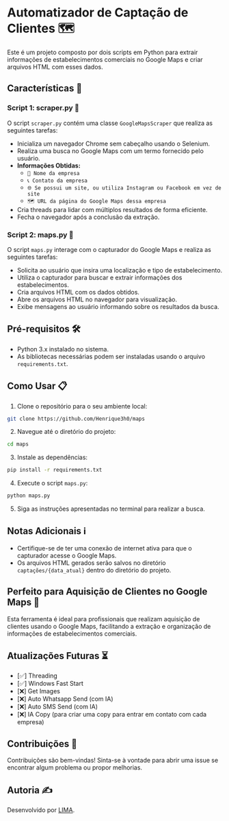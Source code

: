 # Automatizador de Captação de Clientes 🗺️

Este é um projeto composto por dois scripts em Python para extrair informações de estabelecimentos comerciais no Google Maps e criar arquivos HTML com esses dados.

## Características 🚀

### Script 1: scraper.py 📜

O script `scraper.py` contém uma classe `GoogleMapsScraper` que realiza as seguintes tarefas:

- Inicializa um navegador Chrome sem cabeçalho usando o Selenium.
- Realiza uma busca no Google Maps com um termo fornecido pelo usuário.
- **Informações Obtidas:**
    - `👥 Nome da empresa`
    - `📞 Contato da empresa`
    - `🌐 Se possui um site, ou utiliza Instagram ou Facebook em vez de site`
    - `🗺️ URL da página do Google Maps dessa empresa`
- Cria threads para lidar com múltiplos resultados de forma eficiente.
- Fecha o navegador após a conclusão da extração.

### Script 2: maps.py 🔄

O script `maps.py` interage com o capturador do Google Maps e realiza as seguintes tarefas:

- Solicita ao usuário que insira uma localização e tipo de estabelecimento.
- Utiliza o capturador para buscar e extrair informações dos estabelecimentos.
- Cria arquivos HTML com os dados obtidos.
- Abre os arquivos HTML no navegador para visualização.
- Exibe mensagens ao usuário informando sobre os resultados da busca.

## Pré-requisitos 🛠️

- Python 3.x instalado no sistema.
- As bibliotecas necessárias podem ser instaladas usando o arquivo `requirements.txt`.

## Como Usar 📋

1. Clone o repositório para o seu ambiente local:

```bash
git clone https://github.com/Henrique3h0/maps
```

2. Navegue até o diretório do projeto:

```bash
cd maps
```

3. Instale as dependências:

```bash
pip install -r requirements.txt
```

4. Execute o script `maps.py`:

```bash
python maps.py
```

5. Siga as instruções apresentadas no terminal para realizar a busca.

## Notas Adicionais ℹ️

- Certifique-se de ter uma conexão de internet ativa para que o capturador acesse o Google Maps.
- Os arquivos HTML gerados serão salvos no diretório `captações/{data_atual}` dentro do diretório do projeto.

## Perfeito para Aquisição de Clientes no Google Maps 🎯

Esta ferramenta é ideal para profissionais que realizam aquisição de clientes usando o Google Maps, facilitando a extração e organização de informações de estabelecimentos comerciais.

## Atualizações Futuras ⏳

- [✅] Threading
- [✅] Windows Fast Start
- [❌] Get Images
- [❌] Auto Whatsapp Send (com IA)
- [❌] Auto SMS Send (com IA)
- [❌] IA Copy (para criar uma copy para entrar em contato com cada empresa)

## Contribuições 🤝

Contribuições são bem-vindas! Sinta-se à vontade para abrir uma issue se encontrar algum problema ou propor melhorias.

## Autoria ✍️

Desenvolvido por [LIMA](https://github.com/Henrique3h0).
